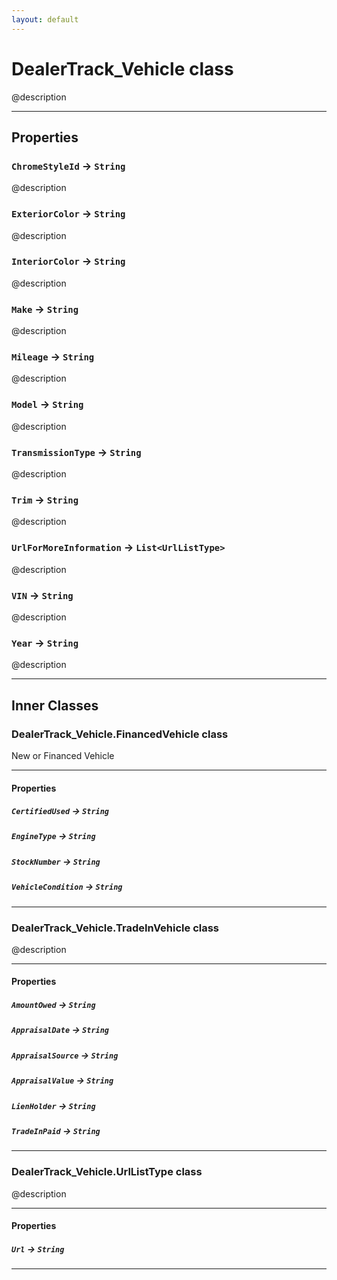 ```yaml
---
layout: default
---
```

# DealerTrack_Vehicle class

@description

---
## Properties

### `ChromeStyleId` → `String`

@description

### `ExteriorColor` → `String`

@description

### `InteriorColor` → `String`

@description

### `Make` → `String`

@description

### `Mileage` → `String`

@description

### `Model` → `String`

@description

### `TransmissionType` → `String`

@description

### `Trim` → `String`

@description

### `UrlForMoreInformation` → `List<UrlListType>`

@description

### `VIN` → `String`

@description

### `Year` → `String`

@description

---
## Inner Classes

### DealerTrack_Vehicle.FinancedVehicle class

New or Financed Vehicle

---
#### Properties

##### `CertifiedUsed` → `String`

##### `EngineType` → `String`

##### `StockNumber` → `String`

##### `VehicleCondition` → `String`

---
### DealerTrack_Vehicle.TradeInVehicle class

@description

---
#### Properties

##### `AmountOwed` → `String`

##### `AppraisalDate` → `String`

##### `AppraisalSource` → `String`

##### `AppraisalValue` → `String`

##### `LienHolder` → `String`

##### `TradeInPaid` → `String`

---
### DealerTrack_Vehicle.UrlListType class

@description

---
#### Properties

##### `Url` → `String`

---
